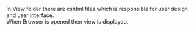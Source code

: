 In View folder there are cshtml files which is responsible for user design and user interface.  
When Browser is opened then view is displayed.
